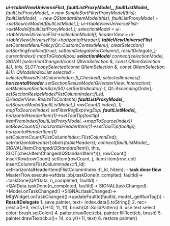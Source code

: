  ***ui->tableViewUniverseFlist,  faultListProxyModel_, faultListModel_**
		  faultListProxyModel_ = new SimpleSortFilterProxyModel(this);
		  faultListModel_ = new QStandardItemModel(this);
		  faultListProxyModel_->setSourceModel(faultListModel_); 
		  ui->tableViewUniverseFlist->setModel(faultListProxyModel_);
		  selectionModel = ui->tableViewUniverseFlist->selectionModel();
		  headerView = ui->tableViewUniverseFlist->horizontalHeader()
		  **tableViewUniverseFlist**
		  setContextMenuPolicy(Qt::CustomContextMenu);
		  clearSelection()
		  setSortingEnabled(true);
		  setItemDelegateForColumn(i, resultDelegate_);
		  currentIndex()
		  mapToGlobal(pos)
		  **selectionModel**
		  connect(selectionModel,
		  SIGNAL(selectionChanged(const QItemSelection &, const QItemSelection &)),
		  this, SLOT(copySelected(const QItemSelection &, const QItemSelection &)));
		  QModelIndexList selected = selectedRows(FlistColumnIndex::fl_Checked);
		  selectedIndexes()
		  **horizontalHeader**
		  setSectionResizeMode(QHeaderView::Interactive);
		  setMinimumSectionSize(50)
		  setSortIndicator(-1, Qt::AscendingOrder);
		  setSectionResizeMode(FlistColumnIndex::fl_Id, QHeaderView::ResizeToContents)
		  **faultListProxyModel_**
		  setSourceModel(faultListModel_)
		  rowCount()
		  index(i, 1)
		  mapToSource(index)
		  setFilterRegExp(regExp)
		  **faultListModel_**
		  horizontalHeaderItem(1)->setToolTip(tooltip)
		  itemFromIndex(faultListProxyModel_->mapToSource(index))
		  setRowCount(0)
		  horizontalHeaderItem(1)->setToolTip(tooltip);
		  horizontalHeaderItem(1)
		  setColumnCount(FlistColumnIndex::FlistColumnEnd);
		  setHorizontalHeaderLabels(tableHeaders);
		  connect(faultListModel_,
		  SIGNAL(itemChanged(QStandardItem*)), this,
		  SLOT(checkItemChanged(QStandardItem*)));
		  rowCount()
		  insertRow(rowCount)
		  setItem(rowCount, j, item)
		  item(row, col)
		  insertColumn(FlistColumnIndex::fl_Id)
		  setHorizontalHeaderItem(FlistColumnIndex::fl_Id, hitem);
		- **task done flow**
		  MsaterFlow.execute->afdata_obj.taskDone(n_complted, faultId)->
		  ::taskDone(QAfData, n_completed, faultId) ->QAfData.taskDone(n_completed, faultId)->
		  SIGNAL(taskChanged)->Model.onTaskChanged()->SIGNAL(taskChanged)->
		  MfgWidget.onTaskChanged()->updateFaultId(faultId, model_.getRunTag())
		- **ResultDelegate**
			1. save painter, text= index.data().toString()
			2. rec=(rect.x()+3, rect.y()+10, 11, 11), brush(Qt::SolidPattern)
			3. use text select color: brush.setColor()
			4. paiter.drawRect(cb), painter.fillRect(cb, brush)
			5. painter.drawText(cb.x()+ 14, cb.y()+11, text)
			6. restore painter() 